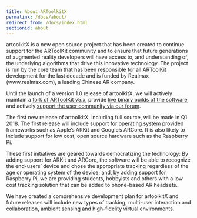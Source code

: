 ```yaml
---
title: About ARToolkitX
permalink: /docs/about/
redirect_from: /docs/index.html
sectionid: about
---
```


<div class="row panel panel-default">
    <div class="col-md-8 panel-body">
        <p>
        artoolkitX is a new open source project that has been created to continue support for the ARToolKit community and to ensure that future generations of augmented reality developers will have access to, and understanding of, the underlying algorithms that drive this innovative technology.  The project is run by the core team that has been responsible for all ARToolKit development for the last decade and is funded by Realmax (www.realmax.com), a leading Chinese AR company.
        </p>
        <p>
        Until the launch of a version 1.0 release of artoolkitX, we will actively maintain a <a href="https://github.com/artoolkitx/artoolkit5" target="_blank">fork of ARToolKit v5.x</a>, provide <a href="http://www.artoolkitx.org/docs/downloads">live binary builds of the software</a>, and actively <a href="http://forums.artoolkitx.org" target="_blank">support the user community via our forum</a>.
         </p>
        <p>
        The first new release of artoolkitX, including full source, will be made in Q1 2018. The first release will include support for operating system provided frameworks such as Apple’s ARKit and Google’s ARCore. It is also likely to include support for low cost, open source hardware such as the Raspberry Pi.
        </p>
        <p>
        These first initiatives are geared towards democratizing the technology: By adding support for ARKit and ARCore, the software will be able to recognize the end-users’ device and chose the appropriate tracking regardless of the age or operating system of the device; and, by adding support for Raspberry Pi, we are providing students, hobbyists and others with a low cost tracking solution that can be added to phone-based AR headsets.
        </p>
        <p>
        We have created a comprehensive development plan for artoolkitX and future releases will include new types of tracking, multi-user interaction and collaboration, ambient sensing and high-fidelity virtual environments.
        </p>
    </div>
</div>